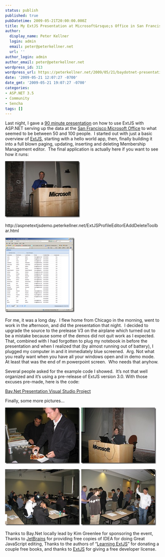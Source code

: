 ```yaml
---
status: publish
published: true
pubDatetime: 2009-05-21T20:00:00.000Z
title: My ExtJS Presentation at Microsoft&rsquo;s Office in San Francisco Last Night
author:
  display_name: Peter Kellner
  login: admin
  email: peter@peterkellner.net
  url: ''
author_login: admin
author_email: peter@peterkellner.net
wordpress_id: 313
wordpress_url: https://peterkellner.net/2009/05/21/baydotnet-presentation-extjs-aspnet-membership-profile-provider/
date: '2009-05-21 12:07:27 -0700'
date_gmt: '2009-05-21 19:07:27 -0700'
categories:
- ASP.NET 3.5
- Community
- Sencha
tags: []
---
```

<p>Last night, I gave a <a href="/2009/04/20/speaking-aspnet-extjs-microsoft-sanfrancisco-high-perf-javascript/">90 minute presentation</a> on how to use ExtJS with ASP.NET serving up the data at the <a href="http://www.baynetug.org/DesktopModules/DetailXEvents.aspx?ItemID=378&amp;mid=49">San Francisco Microsoft Office</a> to what seemed to be between 50 and 100 people.&#160; I started out with just a basic overview of <a href="http://extjs.com/">ExtJS</a>, starting with a hello world app, then, finally building it into a full blown paging, updating, inserting and deleting Membership Management editor.&#160; The final application is actually here if you want to see how it runs:</p>
<p><a href="/wp/wp-content/uploads/2009/05/PeterKellnerMSPodium.jpg"><img style="border-right-width: 0px; display: inline; border-top-width: 0px; border-bottom-width: 0px; border-left-width: 0px" title="PeterKellnerMSPodium" border="0" alt="PeterKellnerMSPodium" src="/wp/wp-content/uploads/2009/05/PeterKellnerMSPodium_thumb.jpg" width="244" height="184" /></a></p>
<p> <!--more-->
<p>http://aspnetextjsdemo.peterkellner.net/ExtJSProfileEditorEAddDeleteToolbar.html</p>
<p><a href="/wp/wp-content/uploads/2009/05/pagingextjs.png"><img style="border-right-width: 0px; display: inline; border-top-width: 0px; border-bottom-width: 0px; border-left-width: 0px" title="pagingextjs" border="0" alt="pagingextjs" src="/wp/wp-content/uploads/2009/05/pagingextjs_thumb.png" width="226" height="244" /></a></p>
<p>For me, it was a long day.&#160; I flew home from Chicago in the morning, went to work in the afternoon, and did the presentation that night.&#160; I decided to upgrade the source to the prelease V3 on the airplane which turned out to be a mistake because some of the demos did not quit work as I expected.&#160; That, combined with I had forgotten to plug my notebook in before the presentation and when I realized that (by almost running out of battery), I plugged my computer in and it immediately blue screened.&#160; Arg. Not what you really want when you have all your windows open and in demo mode.&#160; At least that was the end of m powerpoint screen.&#160; Who needs that anyhow.</p>
<p>Several people asked for the example code I showed.&#160; It’s not that well organized and it’s using a pre-release of ExtJS version 3.0. With those excuses pre-made, here is the code:</p>
<div style="padding-bottom: 0px; margin: 0px; padding-left: 0px; padding-right: 0px; display: inline; float: none; padding-top: 0px" id="scid:fb3a1972-4489-4e52-abe7-25a00bb07fdf:c118b673-0e48-459a-9dc2-c92101f4e5f1" class="wlWriterSmartContent">
<p><a href="/wp/wp-content/uploads/2009/05/BayNetExtJSPresentationWebProject.zip" target="_blank">Bay.Net Presentation Visual Studio Project</a></p>
</p></div>
<p>Finally, some more pictures…</p>
<p><a href="/wp/wp-content/uploads/2009/05/IThoughtTheyCameToSeeMe.jpg"><img style="border-right-width: 0px; display: inline; border-top-width: 0px; border-bottom-width: 0px; border-left-width: 0px" title="IThoughtTheyCameToSeeMe" border="0" alt="IThoughtTheyCameToSeeMe" src="/wp/wp-content/uploads/2009/05/IThoughtTheyCameToSeeMe_thumb.jpg" width="244" height="184" /></a> <a href="/wp/wp-content/uploads/2009/05/KimGreenleeMSPodium.jpg"><img style="border-right-width: 0px; display: inline; border-top-width: 0px; border-bottom-width: 0px; border-left-width: 0px" title="KimGreenleeMSPodium" border="0" alt="KimGreenleeMSPodium" src="/wp/wp-content/uploads/2009/05/KimGreenleeMSPodium_thumb.jpg" width="244" height="184" /></a></p>
<p><a href="/wp/wp-content/uploads/2009/05/BayNetPresentationPartOfCrowd.jpg"><img style="border-right-width: 0px; display: inline; border-top-width: 0px; border-bottom-width: 0px; border-left-width: 0px" title="BayNetPresentationPartOfCrowd" border="0" alt="BayNetPresentationPartOfCrowd" src="/wp/wp-content/uploads/2009/05/BayNetPresentationPartOfCrowd_thumb.jpg" width="244" height="184" /></a> <a href="/wp/wp-content/uploads/2009/05/BrunoInSetupMode.jpg"><img style="border-right-width: 0px; display: inline; border-top-width: 0px; border-bottom-width: 0px; border-left-width: 0px" title="BrunoInSetupMode" border="0" alt="BrunoInSetupMode" src="/wp/wp-content/uploads/2009/05/BrunoInSetupMode_thumb.jpg" width="244" height="184" /></a></p>
<p>Thanks to Bay.Net locally lead by Kim Greenlee for sponsoring the event, Thanks to <a href="http://www.jetbrains.com/">JetBrains</a> for providing free copies of IDEA for doing Great JavaScript editing, Thanks to the authors of “<a href="http://www.amazon.com/exec/obidos/ASIN/1847195148/petkelsblo-20">Learning ExtJS</a>” for donating a couple free books, and thanks to <a href="http://extjs.com/">ExtJS</a> for giving a free developer license.</p>
